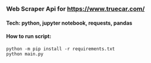 ### Web Scraper Api for https://www.truecar.com/

#### Tech: python, jupyter notebook, requests, pandas

#### How to run script:

`python -m pip install -r requirements.txt`  
`python main.py`

